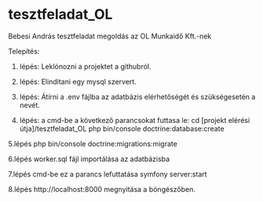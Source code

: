 # tesztfeladat_OL
Bebesi András tesztfeladat megoldás az OL Munkaidő Kft.-nek

Telepítés:
1. lépés:
Leklónozni a projektet a githubról.

2. lépés:
Elinditani egy mysql szervert.

3. lépés:
Átírni a .env fájlba az adatbázis elérhetőségét és szükségesetén a nevét.

4. lépés:
a cmd-be a következő parancsokat futtasa le:
cd [projekt elérési útja]/tesztfeladat_OL
php bin/console doctrine:database:create

5.lépés 
php bin/console doctrine:migrations:migrate

6.lépés 
worker.sql fájl importálása az adatbázisba

7.lépés
cmd-be ez a parancs lefuttatása
symfony server:start

8.lépés
http://localhost:8000 megnyitása a böngészőben.